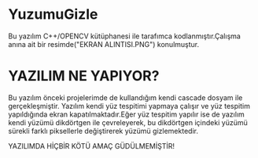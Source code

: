 # YuzumuGizle
Bu yazılım C++/OPENCV kütüphanesi ile tarafımca kodlanmıştır.Çalışma anına ait bir resimde("EKRAN ALINTISI.PNG")  konulmuştur.
# YAZILIM NE YAPIYOR? 

Bu yazılım önceki projelerimde de kullandığım kendi cascade dosyam ile gerçekleşmiştir.
Yazılım kendi yüz tespitimi yapmaya çalışır ve yüz tespitim yapıldığında ekran kapatılmaktadır.Eğer yüz tespitim yapılır ise de
yazılım kendi yüzümü dikdörtgen ile çevreleyerek, bu dikdörtgen içindeki yüzümü sürekli farklı piksellerle değiştirerek yüzümü gizlemektedir.

YAZILIMDA HİÇBİR KÖTÜ AMAÇ GÜDÜLMEMİŞTİR!
